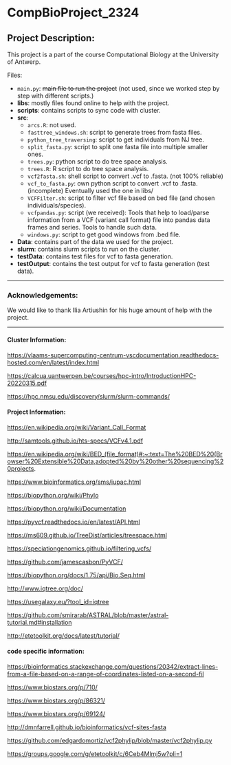# CompBioProject_2324

## Project Description:

This project is a part of the course Computational Biology at the University of Antwerp.

Files:
- `main.py`: ~~main file to run the project~~ (not used, since we worked step by step with different scripts.)
- **libs**: 
    mostly files found online to help with the project.
- **scripts**:
    contains scripts to sync code with cluster.
- **src**:
    - `arcs.R`: not used.
    - `fasttree_windows.sh`: script to generate trees from fasta files.
    - `python_tree_traversing`: script to get individuals from NJ tree.
    - `split_fasta.py`: script to split one fasta file into multiple smaller ones.
    - `trees.py`: python script to do tree space analysis.
    - `trees.R`: R script to do tree space analysis.
    - `vcf2fasta.sh`: shell script to convert .vcf to .fasta. (not 100% reliable)
    - `vcf_to_fasta.py`: own python script to convert .vcf to .fasta. (incomplete) Eventually used the one in libs/
    - `VCFFilter.sh`: script to filter vcf file based on bed file (and chosen individuals/species).
    - `vcfpandas.py`: script (we received): Tools that help to load/parse information from a VCF (variant call format) file into pandas data frames and series. Tools to handle such data.
    - `windows.py`: script to get good windows from .bed file.
- **Data**: contains part of the data we used for the project.
- **slurm**: contains slurm scripts to run on the cluster.
- **testData**: contains test files for vcf to fasta generation.
- **testOutput**: contains the test output for vcf to fasta generation (test data).
---

### Acknowledgements:
We would like to thank Ilia Artiushin for his huge amount of help with the project.

---

#### Cluster Information:

https://vlaams-supercomputing-centrum-vscdocumentation.readthedocs-hosted.com/en/latest/index.html

https://calcua.uantwerpen.be/courses/hpc-intro/IntroductionHPC-20220315.pdf

https://hpc.nmsu.edu/discovery/slurm/slurm-commands/

#### Project Information:

https://en.wikipedia.org/wiki/Variant_Call_Format

http://samtools.github.io/hts-specs/VCFv4.1.pdf

https://en.wikipedia.org/wiki/BED_(file_format)#:~:text=The%20BED%20(Browser%20Extensible%20Data,adopted%20by%20other%20sequencing%20projects.

https://www.bioinformatics.org/sms/iupac.html

https://biopython.org/wiki/Phylo

https://biopython.org/wiki/Documentation

https://pyvcf.readthedocs.io/en/latest/API.html

https://ms609.github.io/TreeDist/articles/treespace.html

https://speciationgenomics.github.io/filtering_vcfs/

https://github.com/jamescasbon/PyVCF/

https://biopython.org/docs/1.75/api/Bio.Seq.html

http://www.iqtree.org/doc/

https://usegalaxy.eu/?tool_id=iqtree

https://github.com/smirarab/ASTRAL/blob/master/astral-tutorial.md#installation

http://etetoolkit.org/docs/latest/tutorial/

#### code specific information:

https://bioinformatics.stackexchange.com/questions/20342/extract-lines-from-a-file-based-on-a-range-of-coordinates-listed-on-a-second-fil

https://www.biostars.org/p/710/

https://www.biostars.org/p/86321/

https://www.biostars.org/p/69124/

http://dmnfarrell.github.io/bioinformatics/vcf-sites-fasta

https://github.com/edgardomortiz/vcf2phylip/blob/master/vcf2phylip.py

https://groups.google.com/g/etetoolkit/c/6Ceb4Mlmj5w?pli=1




